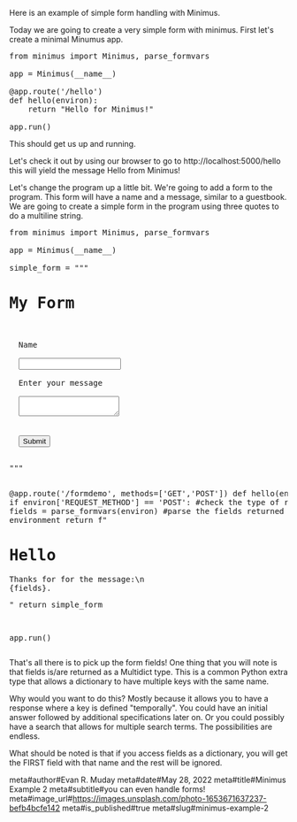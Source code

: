 Here is an example of simple form handling with Minimus.

Today we are going to create a very simple form with minimus.  First let's create a minimal Minumus app.

<pre>
from minimus import Minimus, parse_formvars

app = Minimus(__name__)

@app.route('/hello')
def hello(environ):
    return "Hello for Minimus!"

app.run()
</pre>
 

This should get us up and running.

Let's check it out by using our browser to go to http://localhost:5000/hello this will yield the message Hello from Minimus!

Let's change the program up a little bit.  We're going to add a form to the program.  This form will have a name and a message, similar to a guestbook.  We are going to create a simple form in the program using three quotes to do a multiline string.

<pre>
from minimus import Minimus, parse_formvars

app = Minimus(__name__)

simple_form = """
<h1>My Form</h1>
<form method="post">
  Name<br />
  <input name="name" type="text"><br />
  Enter your message<br />
  <textarea name="message"></textarea><br />
  <input type="submit">
</form>
"""

@app.route('/formdemo', methods=['GET','POST'])
def hello(environ):
    if environ['REQUEST_METHOD'] == 'POST': #check the type of request
        fields = parse_formvars(environ) #parse the fields returned from the environment
        return f"<h1>Hello</h1><p>Thanks for for the message:\n {fields}.</p>"
    return simple_form

app.run()
</pre>
 

That's all there is to pick up the form fields!  One thing that you will note is that fields is/are returned as a Multidict type.  This is a common Python extra type that allows a dictionary to have multiple keys with the same name.

Why would you want to do this?  Mostly because it allows you to have a response where a key is defined "temporally".  You could have an initial answer followed by additional specifications later on.  Or you could possibly have a search that allows for multiple search terms.  The possibilities are endless.

What should be noted is that if you access fields as a dictionary, you will get the FIRST field with that name and the rest will be ignored.

meta#author#Evan R. Muday
meta#date#May 28, 2022
meta#title#Minimus Example 2
meta#subtitle#you can even handle forms!
meta#image_url#https://images.unsplash.com/photo-1653671637237-befb4bcfe142
meta#is_published#true
meta#slug#minimus-example-2
